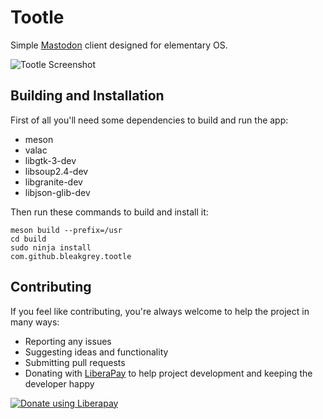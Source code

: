 # Tootle

Simple [Mastodon](https://github.com/tootsuite/mastodon) client designed for elementary OS.

![Tootle Screenshot](https://raw.githubusercontent.com/bleakgrey/tootle/master/data/screenshot.png)

## Building and Installation

First of all you'll need some dependencies to build and run the app:
* meson
* valac
* libgtk-3-dev
* libsoup2.4-dev
* libgranite-dev
* libjson-glib-dev

Then run these commands to build and install it:

    meson build --prefix=/usr
    cd build
    sudo ninja install
    com.github.bleakgrey.tootle
    
## Contributing

If you feel like contributing, you're always welcome to help the project in many ways:
* Reporting any issues
* Suggesting ideas and functionality
* Submitting pull requests
* Donating with [LiberaPay](https://liberapay.com/bleakgrey/) to help project development and keeping the developer happy

<a href="https://liberapay.com/bleakgrey/donate"><img alt="Donate using Liberapay" src="https://liberapay.com/assets/widgets/donate.svg"></a>
